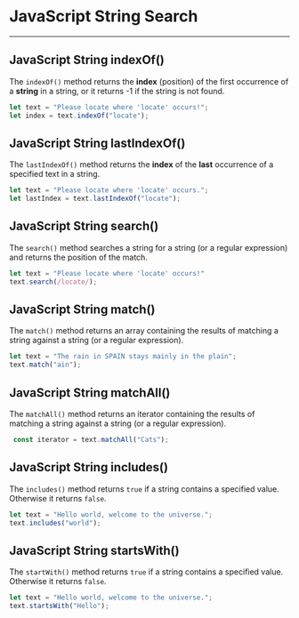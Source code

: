 # JavaScript String Search
---
## JavaScript String indexOf()
The `indexOf()` method returns the **index** (position) of the first occurrence of a **string** in a string, or it returns -1 if the string is not found.
```js
let text = "Please locate where 'locate' occurs!";
let index = text.indexOf("locate");
```
## JavaScript String lastIndexOf()
The `lastIndexOf()` method returns the **index** of the **last** occurrence of a specified text in a string.
```js
let text = "Please locate where 'locate' occurs.";
let lastIndex = text.lastIndexOf("locate");
```
## JavaScript String search()
The `search()` method searches a string for a string (or a regular expression) and returns the position of the match.
```js
let text = "Please locate where 'locate' occurs!"
text.search(/locate/);
```

## JavaScript String match()
The `match()` method returns an array containing the results of matching a string against a string (or a regular expression).
```js
let text = "The rain in SPAIN stays mainly in the plain";
text.match("ain"); 
```
## JavaScript String matchAll()
The `matchAll()` method returns an iterator containing the results of matching a string against a string (or a regular expression).
```js
 const iterator = text.matchAll("Cats");
```

## JavaScript String includes()
The `includes()` method returns `true` if a string contains a specified value. Otherwise it returns `false`.
```js
let text = "Hello world, welcome to the universe.";
text.includes("world");
```

## JavaScript String startsWith()
The `startWith()` method returns `true` if a string contains a specified value. Otherwise it returns `false`.
```js
let text = "Hello world, welcome to the universe.";
text.startsWith("Hello");
```